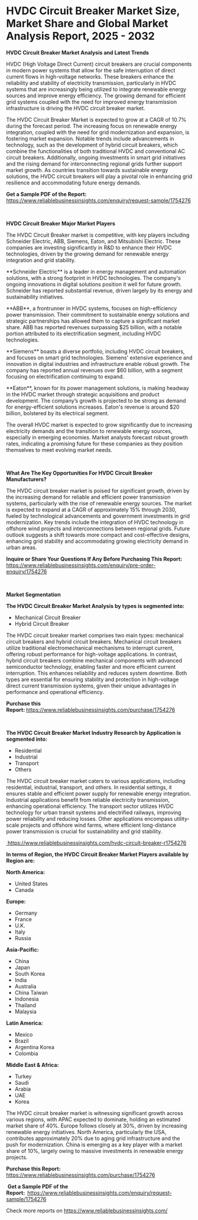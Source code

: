 <p><h1>HVDC Circuit Breaker Market Size, Market Share and Global Market Analysis Report, 2025 - 2032</h1></p><p><strong>HVDC Circuit Breaker Market Analysis and Latest Trends</strong></p>
<p><p>HVDC (High Voltage Direct Current) circuit breakers are crucial components in modern power systems that allow for the safe interruption of direct current flows in high-voltage networks. These breakers enhance the reliability and stability of electricity transmission, particularly in HVDC systems that are increasingly being utilized to integrate renewable energy sources and improve energy efficiency. The growing demand for efficient grid systems coupled with the need for improved energy transmission infrastructure is driving the HVDC circuit breaker market.</p><p>The HVDC Circuit Breaker Market is expected to grow at a CAGR of 10.7% during the forecast period. The increasing focus on renewable energy integration, coupled with the need for grid modernization and expansion, is fostering market expansion. Notable trends include advancements in technology, such as the development of hybrid circuit breakers, which combine the functionalities of both traditional HVDC and conventional AC circuit breakers. Additionally, ongoing investments in smart grid initiatives and the rising demand for interconnecting regional grids further support market growth. As countries transition towards sustainable energy solutions, the HVDC circuit breakers will play a pivotal role in enhancing grid resilience and accommodating future energy demands.</p></p>
<p><strong>Get a Sample PDF of the Report:&nbsp;</strong> <a href="https://www.reliablebusinessinsights.com/enquiry/request-sample/1754276?utm_campaign=1581&utm_medium=2&utm_source=Github&utm_content=ia&utm_term=10022025&utm_id=hvdc-circuit-breaker">https://www.reliablebusinessinsights.com/enquiry/request-sample/1754276</a></p>
<p>&nbsp;</p>
<p><strong>HVDC Circuit Breaker Major Market Players</strong></p>
<p><p>The HVDC Circuit Breaker market is competitive, with key players including Schneider Electric, ABB, Siemens, Eaton, and Mitsubishi Electric. These companies are investing significantly in R&D to enhance their HVDC technologies, driven by the growing demand for renewable energy integration and grid stability.</p><p>**Schneider Electric** is a leader in energy management and automation solutions, with a strong footprint in HVDC technologies. The company's ongoing innovations in digital solutions position it well for future growth. Schneider has reported substantial revenue, driven largely by its energy and sustainability initiatives.</p><p>**ABB**, a frontrunner in HVDC systems, focuses on high-efficiency power transmission. Their commitment to sustainable energy solutions and strategic partnerships has allowed them to capture a significant market share. ABB has reported revenues surpassing $25 billion, with a notable portion attributed to its electrification segment, including HVDC technologies.</p><p>**Siemens** boasts a diverse portfolio, including HVDC circuit breakers, and focuses on smart grid technologies. Siemens' extensive experience and innovation in digital industries and infrastructure enable robust growth. The company has reported annual revenues over $60 billion, with a segment focusing on electrification continuing to expand.</p><p>**Eaton**, known for its power management solutions, is making headway in the HVDC market through strategic acquisitions and product development. The company’s growth is projected to be strong as demand for energy-efficient solutions increases. Eaton's revenue is around $20 billion, bolstered by its electrical segment.</p><p>The overall HVDC market is expected to grow significantly due to increasing electricity demands and the transition to renewable energy sources, especially in emerging economies. Market analysts forecast robust growth rates, indicating a promising future for these companies as they position themselves to meet evolving market needs.</p></p>
<p>&nbsp;</p>
<p><strong>What Are The Key Opportunities For HVDC Circuit Breaker Manufacturers?</strong></p>
<p><p>The HVDC circuit breaker market is poised for significant growth, driven by the increasing demand for reliable and efficient power transmission systems, particularly with the rise of renewable energy sources. The market is expected to expand at a CAGR of approximately 15% through 2030, fueled by technological advancements and government investments in grid modernization. Key trends include the integration of HVDC technology in offshore wind projects and interconnections between regional grids. Future outlook suggests a shift towards more compact and cost-effective designs, enhancing grid stability and accommodating growing electricity demand in urban areas.</p></p>
<p><strong>Inquire or Share Your Questions If Any Before Purchasing This Report:</strong> <a href="https://www.reliablebusinessinsights.com/enquiry/pre-order-enquiry/1754276?utm_campaign=1581&utm_medium=2&utm_source=Github&utm_content=ia&utm_term=10022025&utm_id=hvdc-circuit-breaker">https://www.reliablebusinessinsights.com/enquiry/pre-order-enquiry/1754276</a></p>
<p>&nbsp;</p>
<p><strong>Market Segmentation</strong></p>
<p><strong>The HVDC Circuit Breaker Market Analysis by types is segmented into:</strong></p>
<p><ul><li>Mechanical Circuit Breaker</li><li>Hybrid Circuit Breaker</li></ul></p>
<p><p>The HVDC circuit breaker market comprises two main types: mechanical circuit breakers and hybrid circuit breakers. Mechanical circuit breakers utilize traditional electromechanical mechanisms to interrupt current, offering robust performance for high-voltage applications. In contrast, hybrid circuit breakers combine mechanical components with advanced semiconductor technology, enabling faster and more efficient current interruption. This enhances reliability and reduces system downtime. Both types are essential for ensuring stability and protection in high-voltage direct current transmission systems, given their unique advantages in performance and operational efficiency.</p></p>
<p><strong>Purchase this Report:&nbsp;</strong><a href="https://www.reliablebusinessinsights.com/purchase/1754276?utm_campaign=1581&utm_medium=2&utm_source=Github&utm_content=ia&utm_term=10022025&utm_id=hvdc-circuit-breaker">https://www.reliablebusinessinsights.com/purchase/1754276</a></p>
<p>&nbsp;</p>
<p><strong>The HVDC Circuit Breaker Market Industry Research by Application is segmented into:</strong></p>
<p><ul><li>Residential</li><li>Industrial</li><li>Transport</li><li>Others</li></ul></p>
<p><p>The HVDC circuit breaker market caters to various applications, including residential, industrial, transport, and others. In residential settings, it ensures stable and efficient power supply for renewable energy integration. Industrial applications benefit from reliable electricity transmission, enhancing operational efficiency. The transport sector utilizes HVDC technology for urban transit systems and electrified railways, improving power reliability and reducing losses. Other applications encompass utility-scale projects and offshore wind farms, where efficient long-distance power transmission is crucial for sustainability and grid stability.</p></p>
<p><a href="https://www.reliablebusinessinsights.com/hvdc-circuit-breaker-r1754276?utm_campaign=1581&utm_medium=2&utm_source=Github&utm_content=ia&utm_term=10022025&utm_id=hvdc-circuit-breaker">&nbsp;https://www.reliablebusinessinsights.com/hvdc-circuit-breaker-r1754276</a></p>
<p><strong>In terms of Region, the HVDC Circuit Breaker Market Players available by Region are:</strong></p>
<p>
    <p> <strong> North America: </strong>
        <ul>
            <li>United States</li>
            <li>Canada</li>
        </ul>
        </p> 
    <p> <strong> Europe: </strong>
        <ul>
            <li>Germany</li>
            <li>France</li>
            <li>U.K.</li>
            <li>Italy</li>
            <li>Russia</li>
        </ul>
        </p> 
    <p> <strong> Asia-Pacific: </strong>
        <ul>
            <li>China</li>
            <li>Japan</li>
            <li>South Korea</li>
            <li>India</li>
            <li>Australia</li>
            <li>China Taiwan</li>
            <li>Indonesia</li>
            <li>Thailand</li>
            <li>Malaysia</li>
        </ul>
        </p> 
    <p> <strong> Latin America: </strong>
        <ul>
            <li>Mexico</li>
            <li>Brazil</li>
            <li>Argentina Korea</li>
            <li>Colombia</li>
        </ul>
        </p> 
    <p> <strong> Middle East & Africa: </strong>
        <ul>
            <li>Turkey</li>
            <li>Saudi</li>
            <li>Arabia</li>
            <li>UAE</li>
            <li>Korea</li>
        </ul>
    </p>
    </p>
<p><p>The HVDC circuit breaker market is witnessing significant growth across various regions, with APAC expected to dominate, holding an estimated market share of 40%. Europe follows closely at 30%, driven by increasing renewable energy initiatives. North America, particularly the USA, contributes approximately 20% due to aging grid infrastructure and the push for modernization. China is emerging as a key player with a market share of 10%, largely owing to massive investments in renewable energy projects.</p></p>
<p><strong>Purchase this Report: </strong><a href="https://www.reliablebusinessinsights.com/purchase/1754276?utm_campaign=1581&utm_medium=2&utm_source=Github&utm_content=ia&utm_term=10022025&utm_id=hvdc-circuit-breaker">https://www.reliablebusinessinsights.com/purchase/1754276</a></p>
<p>&nbsp;<strong>Get a Sample PDF of the Report:&nbsp;&nbsp;</strong><a href="https://www.reliablebusinessinsights.com/enquiry/request-sample/1754276?utm_campaign=1581&utm_medium=2&utm_source=Github&utm_content=ia&utm_term=10022025&utm_id=hvdc-circuit-breaker">https://www.reliablebusinessinsights.com/enquiry/request-sample/1754276</a></p>
<p><strong></strong></p>
<p>Check more reports on <a href="https://www.reliablebusinessinsights.com/?utm_campaign=1581&utm_medium=2&utm_source=Github&utm_content=ia&utm_term=10022025&utm_id=hvdc-circuit-breaker">https://www.reliablebusinessinsights.com/</a></p>